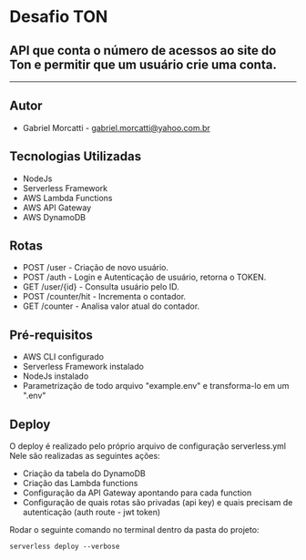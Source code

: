# Desafio TON
## API que conta o número de acessos ao site do Ton e permitir que um usuário crie uma conta.

***

## Autor
* Gabriel Morcatti - gabriel.morcatti@yahoo.com.br

## Tecnologias Utilizadas
* NodeJs
* Serverless Framework
* AWS Lambda Functions
* AWS API Gateway
* AWS DynamoDB

## Rotas
* POST /user - Criação de novo usuário.
* POST /auth - Login e Autenticação de usuário, retorna o TOKEN.
* GET /user/{id} - Consulta usuário pelo ID.
* POST /counter/hit - Incrementa o contador.
* GET /counter - Analisa valor atual do contador.

## Pré-requisitos
* AWS CLI configurado
* Serverless Framework instalado
* NodeJs instalado
* Parametrização de todo arquivo "example.env" e transforma-lo em um ".env"

## Deploy
O deploy é realizado pelo próprio arquivo de configuração serverless.yml
Nele são realizadas as seguintes ações:
- Criação da tabela do DynamoDB
- Criação das Lambda functions
- Configuração da API Gateway apontando para cada function
- Configuração de quais rotas são privadas (api key) e quais precisam de autenticação (auth route - jwt token)

Rodar o seguinte comando no terminal dentro da pasta do projeto:
```
serverless deploy --verbose
```